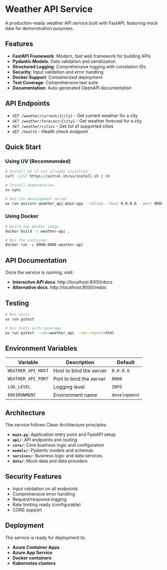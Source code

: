 # Weather API Service

A production-ready weather API service built with FastAPI, featuring mock data for demonstration purposes.

## Features

- **FastAPI Framework**: Modern, fast web framework for building APIs
- **Pydantic Models**: Data validation and serialization
- **Structured Logging**: Comprehensive logging with correlation IDs
- **Security**: Input validation and error handling
- **Docker Support**: Containerized deployment
- **Test Coverage**: Comprehensive test suite
- **Documentation**: Auto-generated OpenAPI documentation

## API Endpoints

- `GET /weather/current/{city}` - Get current weather for a city
- `GET /weather/forecast/{city}` - Get weather forecast for a city
- `GET /weather/cities` - Get list of supported cities
- `GET /health` - Health check endpoint

## Quick Start

### Using UV (Recommended)

```bash
# Install UV if not already installed
curl -LsSf https://astral.sh/uv/install.sh | sh

# Install dependencies
uv sync

# Run the development server
uv run uvicorn weather_api.main:app --reload --host 0.0.0.0 --port 8000
```

### Using Docker

```bash
# Build the Docker image
docker build -t weather-api .

# Run the container
docker run -p 8000:8000 weather-api
```

## API Documentation

Once the service is running, visit:
- **Interactive API docs**: http://localhost:8000/docs
- **Alternative docs**: http://localhost:8000/redoc

## Testing

```bash
# Run tests
uv run pytest

# Run tests with coverage
uv run pytest --cov=weather_api --cov-report=html
```

## Environment Variables

| Variable | Description | Default |
|----------|-------------|---------|
| `WEATHER_API_HOST` | Host to bind the server | `0.0.0.0` |
| `WEATHER_API_PORT` | Port to bind the server | `8000` |
| `LOG_LEVEL` | Logging level | `INFO` |
| `ENVIRONMENT` | Environment name | `development` |

## Architecture

The service follows Clean Architecture principles:

- **`main.py`**: Application entry point and FastAPI setup
- **`api/`**: API endpoints and routing
- **`core/`**: Core business logic and configuration
- **`models/`**: Pydantic models and schemas
- **`services/`**: Business logic and data services
- **`data/`**: Mock data and data providers

## Security Features

- Input validation on all endpoints
- Comprehensive error handling
- Request/response logging
- Rate limiting ready (configurable)
- CORS support

## Deployment

The service is ready for deployment to:
- **Azure Container Apps**
- **Azure App Service**
- **Docker containers**
- **Kubernetes clusters**
